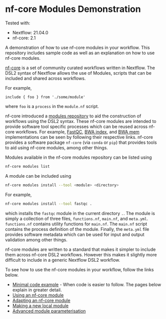 # nf-core Modules Demonstration

Tested with:
- Nextflow: 21.04.0
- nf-core: 2.1

A demonstration of how to use nf-core modules in your workflow.
This repository includes sample code as well as an explanation on how
to use nf-core modules.

[nf-core](https://nf-co.re/) is a set of community curated workflows
written in Nextflow. The DSL2 syntax of Nextflow allows the use of
Modules, scripts that can be included and shared across workflows.

For example,

```nextflow
include { foo } from './some/module'
```
where `foo` is a `process` in the `module.nf` script.

nf-core introduced a [modules repository](https://github.com/nf-core/modules/)
to aid the construction of workflows using the DSL2 syntax. These
nf-core modules are intended to provide software tool specific processes
which can be reused across nf-core workflows. For example,
[FastQC](https://github.com/nf-core/modules/tree/master/software/fastqc),
[BWA index](https://github.com/nf-core/modules/tree/master/software/bwa/index), and
[BWA mem](https://github.com/nf-core/modules/tree/master/software/bwa/mem) implementations
can be seen by following their respective links. nf-core provides a software package `nf-core`
(via `conda` or `pip`) that provides tools to aid using nf-core modules, among other things.

Modules available in the nf-core modules repository can be listed using
```bash
nf-core modules list
```

A module can be included using
```bash
nf-core modules install --tool <module> <directory>
```
For example,
```bash
nf-core modules install --tool fastqc .
```
which installs the `fastqc` module in the current directory `.`. The module
is simply a collection of three files, `functions.nf`, `main.nf`, and `meta.yml`.
`functions.nf` contains utility functions for `main.nf`. The `main.nf` script
contains the process definition of the module. Finally, the `meta.yml` file
provides software metadata which can be used for input and output validation
among other things.

nf-core modules are written to a standard that makes it simpler to include them
across nf-core DSL2 workflows. However this makes it slightly more difficult to
include in a generic Nextflow DSL2 workflow.

To see how to use the nf-core modules in your workflow, follow the links below.

- [Minimal code example](./docs/MinimalCodeExample.md) - When code is easier to follow. The pages below explain in greater detail.
- [Using an nf-core module](./docs/UsingNFCoreModules.md)
- [Adapting an nf-core module](./docs/AdaptingNFCoreModules.md)
- [Making a new local module](./docs/MakingALocalModule.md)
- [Advanced module parameterisation](./docs/AdvancedParameterisation.md)
